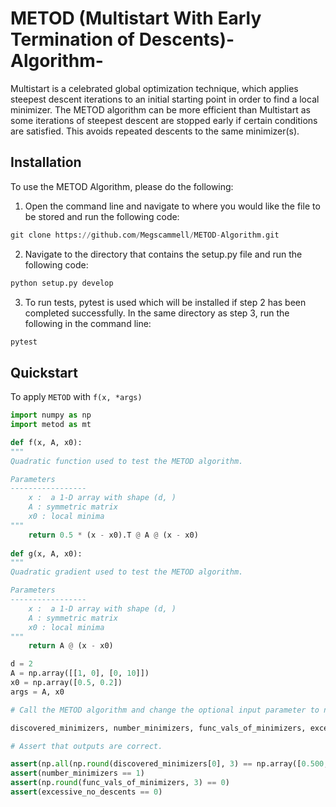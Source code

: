 # METOD (Multistart With Early Termination of Descents)-Algorithm-
Multistart is a celebrated global optimization technique, which applies steepest descent iterations to an initial starting point in order to find a local minimizer. The METOD algorithm can be more efficient than Multistart as some iterations of steepest descent are stopped early if certain conditions are satisfied. This avoids repeated descents to the same minimizer(s). 

## Installation
To use the METOD Algorithm, please do the following:

1) Open the command line and navigate to where you would like the file to be stored and run the following code:
```python
git clone https://github.com/Megscammell/METOD-Algorithm.git
```
2) Navigate to the directory that contains the setup.py file and run the following code:
```python
python setup.py develop
```
3) To run tests, pytest is used which will be installed if step 2 has been completed successfully. In the same directory as step 3, run the following in the command line:
```python
pytest
```

## Quickstart
To apply ```METOD``` with ```f(x, *args)```

```python
import numpy as np
import metod as mt

def f(x, A, x0):
"""
Quadratic function used to test the METOD algorithm.

Parameters
-----------------
    x :  a 1-D array with shape (d, )
    A : symmetric matrix
    x0 : local minima
"""
    return 0.5 * (x - x0).T @ A @ (x - x0)
    
def g(x, A, x0):
"""
Quadratic gradient used to test the METOD algorithm.

Parameters
-----------------
    x :  a 1-D array with shape (d, )
    A : symmetric matrix
    x0 : local minima
"""
    return A @ (x - x0)

d = 2
A = np.array([[1, 0], [0, 10]])
x0 = np.array([0.5, 0.2])
args = A, x0

# Call the METOD algorithm and change the optional input parameter to num_points=10.

discovered_minimizers, number_minimizers, func_vals_of_minimizers, excessive_no_descents  = mt.metod(f, g, args, d, num_points=10)

# Assert that outputs are correct.

assert(np.all(np.round(discovered_minimizers[0], 3) == np.array([0.500,0.200])))
assert(number_minimizers == 1)
assert(np.round(func_vals_of_minimizers, 3) == 0)
assert(excessive_no_descents == 0)

```